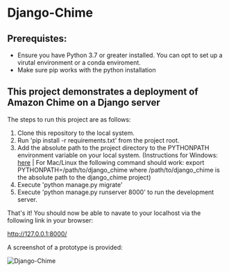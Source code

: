 # Django-Chime

## Prerequistes:

- Ensure you have Python 3.7 or greater installed. You can opt to set up a virutal environment or a conda enviroment.
- Make sure pip works with the python installation

## This project demonstrates a deployment of Amazon Chime on a Django server

The steps to run this project are as follows:

1. Clone this repository to the local system.
2. Run 'pip install -r requirements.txt' from the project root.
3. Add the absolute path to the project directory to the PYTHONPATH environment variable on your local system. 
  (Instructions for Windows: [here](https://stackoverflow.com/questions/3701646/how-to-add-to-the-pythonpath-in-windows-so-it-finds-my-modules-packages) | For Mac/Linux the following command should work: export PYTHONPATH=/path/to/django_chime where /path/to/django_chime is the absolute path to the django_chime project)
4. Execute 'python manage.py migrate'
5. Execute 'python manage.py runserver 8000' to run the development server.

That's it! You should now be able to navate to your localhost via the following link in your browser:

http://127.0.0.1:8000/

A screenshot of a prototype is provided:

![Django-Chime](https://i.imgur.com/jmv9ecX.png)
